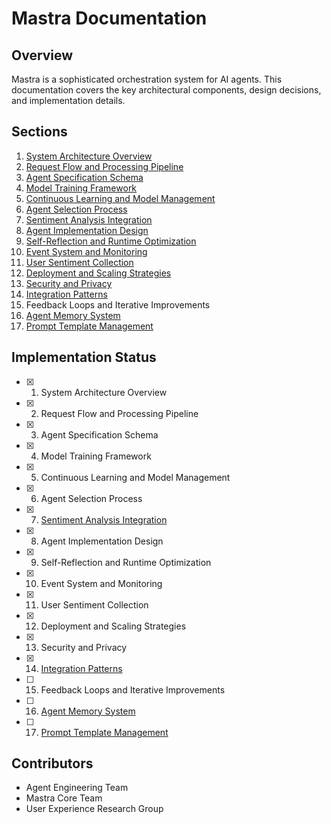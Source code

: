 # Mastra Documentation 

## Overview

Mastra is a sophisticated orchestration system for AI agents. This documentation covers the key architectural components, design decisions, and implementation details.

## Sections

1. [System Architecture Overview](./01-system-architecture.md)
2. [Request Flow and Processing Pipeline](./02-request-flow.md)
3. [Agent Specification Schema](./03-agent-schema.md)
4. [Model Training Framework](./04-model-training.md)
5. [Continuous Learning and Model Management](./05-continuous-learning.md)
6. [Agent Selection Process](./06-agent-selection.md)
7. [Sentiment Analysis Integration](./07-sentiment-analysis.md)
8. [Agent Implementation Design](./08-agent-implementation.md)
9. [Self-Reflection and Runtime Optimization](./09-self-reflection.md)
10. [Event System and Monitoring](./10-event-system-monitoring.md)
11. [User Sentiment Collection](./11-user-sentiment-collection.md)
12. [Deployment and Scaling Strategies](./12-deployment-scaling.md)
13. [Security and Privacy](./13-security-privacy.md)
14. [Integration Patterns](./14-integration-patterns.md)
15. Feedback Loops and Iterative Improvements
16. [Agent Memory System](./16-agent-memory-system.md)
17. [Prompt Template Management](./17-prompt-template-management.md)

## Implementation Status

- [x] 1. System Architecture Overview
- [x] 2. Request Flow and Processing Pipeline
- [x] 3. Agent Specification Schema
- [x] 4. Model Training Framework
- [x] 5. Continuous Learning and Model Management
- [x] 6. Agent Selection Process
- [x] 7. [Sentiment Analysis Integration](./07-sentiment-analysis.md)
- [x] 8. Agent Implementation Design
- [x] 9. Self-Reflection and Runtime Optimization
- [x] 10. Event System and Monitoring
- [x] 11. User Sentiment Collection
- [x] 12. Deployment and Scaling Strategies
- [x] 13. Security and Privacy
- [x] 14. [Integration Patterns](./14-integration-patterns.md)
- [ ] 15. Feedback Loops and Iterative Improvements
- [ ] 16. [Agent Memory System](./16-agent-memory-system.md)
- [ ] 17. [Prompt Template Management](./17-prompt-template-management.md)

## Contributors

- Agent Engineering Team
- Mastra Core Team
- User Experience Research Group